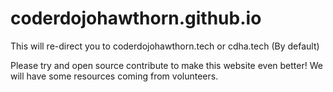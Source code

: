 # coderdojohawthorn.github.io
This will re-direct you to coderdojohawthorn.tech or cdha.tech (By default)

Please try and open source contribute to make this website even better! We will have some resources coming from volunteers.
